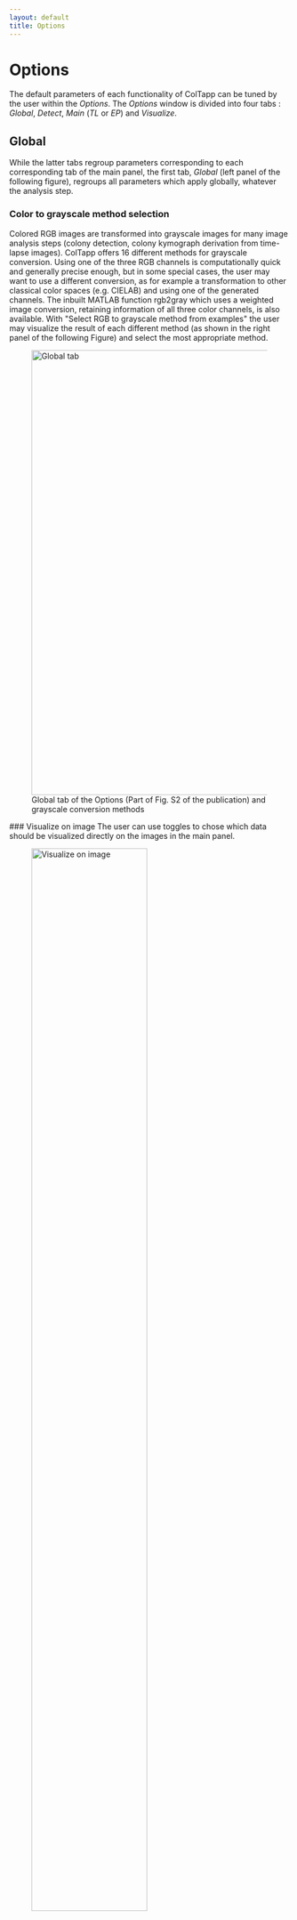 ```yaml
---
layout: default
title: Options
---
```

# Options

The default parameters of each functionality of ColTapp can be tuned by the user within the _Options_. The _Options_ window is divided into four tabs : _Global_, _Detect_, _Main_ (_TL_ or _EP_) and _Visualize_. 

## Global
While the latter tabs regroup parameters corresponding to each corresponding tab of the main panel, the first tab, _Global_ (left panel of the following figure), regroups all parameters which apply globally, whatever the analysis step.
### Color to grayscale method selection
Colored RGB images are transformed into grayscale images for many image analysis steps (colony detection, colony kymograph derivation from time-lapse images). ColTapp offers 16 different methods for grayscale conversion. 
Using one of the three RGB channels is computationally quick and generally precise enough, but in some special cases, the user may want to use a different conversion, as for example a transformation to other classical color spaces (e.g. CIELAB) and using one of the generated channels. The inbuilt MATLAB function rgb2gray which uses a weighted image conversion, retaining information of all three color channels, is also available. With "Select RGB to grayscale method from examples" the user may visualize the result of each different method (as shown in the right panel of the following Figure) and select the most appropriate method.
<figure>
  <img src="{{site.url}}/assets/images/Options_Global_wGrayscale.png" alt="Global tab" height="800px"/>
  <figcaption> Global tab of the Options (Part of Fig. S2 of the publication) and grayscale conversion methods </figcaption>
</figure>
### Visualize on image
The user can use toggles to chose which data should be visualized directly on the images in the main panel.
<figure>
  <img src="{{site.url}}/assets/images/Visualize_on_image.png" alt="Visualize on image" height="70%"/>
  <figcaption> Visualization on main panel image </figcaption>
</figure>
The "Redefine lighting correction area" button allows a user to chose a new subset of the image as input to the [lighting correction algorithm](https://coltapp.github.io/detect.html).
### Reference growth data
When extracted a automatically from an analyzed control experiment, the [reference appearance time](https://coltapp.github.io/refparam.html) of that experiment is averaged, using the mean by default. Yet, users concerned by the presence of outliers in the growth control experiment may chose to use the median (or any user-defined quantile) via this tab.

### Save options

### Reset active list


## Detect
## Main-TL
## Main-EP

## Visualize

<figure>
  <img src="{{site.url}}/assets/images/Options_Visualize.png" alt="Options Visualize" height="70%"/>
    <figcaption> Visualize tab of the Options and example of colony growth curves visualization</figcaption> 
</figure>

